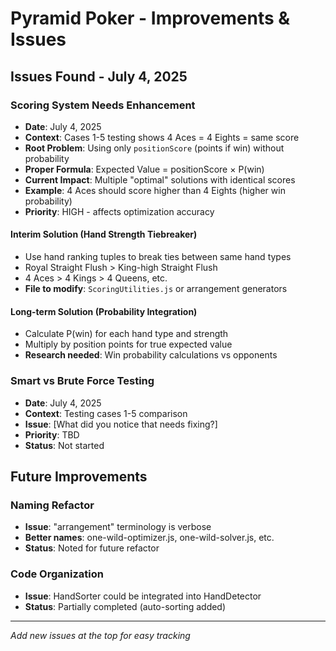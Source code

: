# Pyramid Poker - Improvements & Issues

## Issues Found - July 4, 2025

### Scoring System Needs Enhancement
- **Date**: July 4, 2025  
- **Context**: Cases 1-5 testing shows 4 Aces = 4 Eights = same score
- **Root Problem**: Using only `positionScore` (points if win) without probability
- **Proper Formula**: Expected Value = positionScore × P(win)
- **Current Impact**: Multiple "optimal" solutions with identical scores
- **Example**: 4 Aces should score higher than 4 Eights (higher win probability)
- **Priority**: HIGH - affects optimization accuracy

#### Interim Solution (Hand Strength Tiebreaker)
- Use hand ranking tuples to break ties between same hand types
- Royal Straight Flush > King-high Straight Flush  
- 4 Aces > 4 Kings > 4 Queens, etc.
- **File to modify**: `ScoringUtilities.js` or arrangement generators

#### Long-term Solution (Probability Integration)
- Calculate P(win) for each hand type and strength
- Multiply by position points for true expected value
- **Research needed**: Win probability calculations vs opponents

### Smart vs Brute Force Testing
- **Date**: July 4, 2025
- **Context**: Testing cases 1-5 comparison
- **Issue**: [What did you notice that needs fixing?]
- **Priority**: TBD
- **Status**: Not started

## Future Improvements

### Naming Refactor
- **Issue**: "arrangement" terminology is verbose
- **Better names**: one-wild-optimizer.js, one-wild-solver.js, etc.
- **Status**: Noted for future refactor

### Code Organization
- **Issue**: HandSorter could be integrated into HandDetector
- **Status**: Partially completed (auto-sorting added)

---
*Add new issues at the top for easy tracking*